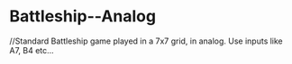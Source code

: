 # Battleship--Analog
//Standard Battleship game played in a 7x7 grid, in analog. Use inputs like A7, B4 etc...
